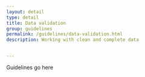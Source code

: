 ```yaml
---
layout: detail
type: detail
title: Data validation
group: guidelines
permalink: /guidelines/data-validation.html
description: Working with clean and complete data


---
```


Guidelines go here
